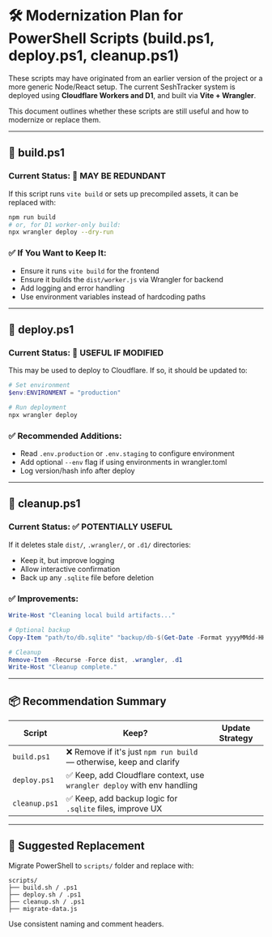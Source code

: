# 🛠️ Modernization Plan for PowerShell Scripts (build.ps1, deploy.ps1, cleanup.ps1)

These scripts may have originated from an earlier version of the project or a more generic Node/React setup. The current SeshTracker system is deployed using **Cloudflare Workers and D1**, and built via **Vite + Wrangler**.

This document outlines whether these scripts are still useful and how to modernize or replace them.

---

## 🧾 build.ps1

### Current Status: 🔄 MAY BE REDUNDANT

If this script runs `vite build` or sets up precompiled assets, it can be replaced with:

```bash
npm run build
# or, for D1 worker-only build:
npx wrangler deploy --dry-run
```

### ✅ If You Want to Keep It:
- Ensure it runs `vite build` for the frontend
- Ensure it builds the `dist/worker.js` via Wrangler for backend
- Add logging and error handling
- Use environment variables instead of hardcoding paths

---

## 🚀 deploy.ps1

### Current Status: 🔄 USEFUL IF MODIFIED

This may be used to deploy to Cloudflare. If so, it should be updated to:

```powershell
# Set environment
$env:ENVIRONMENT = "production"

# Run deployment
npx wrangler deploy
```

### ✅ Recommended Additions:
- Read `.env.production` or `.env.staging` to configure environment
- Add optional `--env` flag if using environments in wrangler.toml
- Log version/hash info after deploy

---

## 🧹 cleanup.ps1

### Current Status: ✅ POTENTIALLY USEFUL

If it deletes stale `dist/`, `.wrangler/`, or `.d1/` directories:
- Keep it, but improve logging
- Allow interactive confirmation
- Back up any `.sqlite` file before deletion

### ✅ Improvements:
```powershell
Write-Host "Cleaning local build artifacts..."

# Optional backup
Copy-Item "path/to/db.sqlite" "backup/db-$(Get-Date -Format yyyyMMdd-HHmmss).sqlite"

# Cleanup
Remove-Item -Recurse -Force dist, .wrangler, .d1
Write-Host "Cleanup complete."
```

---

## 📦 Recommendation Summary

| Script        | Keep? | Update Strategy |
|---------------|-------|------------------|
| `build.ps1`   | ❌ Remove if it's just `npm run build` — otherwise, keep and clarify |
| `deploy.ps1`  | ✅ Keep, add Cloudflare context, use `wrangler deploy` with env handling |
| `cleanup.ps1` | ✅ Keep, add backup logic for `.sqlite` files, improve UX |

---

## 📁 Suggested Replacement

Migrate PowerShell to `scripts/` folder and replace with:

```
scripts/
├── build.sh / .ps1
├── deploy.sh / .ps1
├── cleanup.sh / .ps1
├── migrate-data.js
```

Use consistent naming and comment headers.

